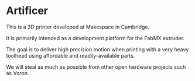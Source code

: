 # Artificer

This is a 3D printer developed at Makespace in Cambridge.

It is primarily intended as a development platform for the FabMX extruder.

The goal is to deliver high precision motion when printing with a very heavy toolhead using affordable and readily-available parts.

We will steal as much as possible from other open hardware projects such as Voron.
